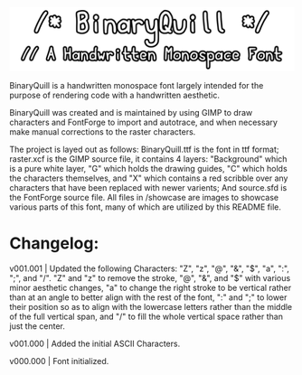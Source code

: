 ![Binary Quill](./assets/banner.png)

BinaryQuill is a handwritten monospace font largely intended for the purpose of rendering code with a handwritten aesthetic.

BinaryQuill was created and is maintained by using GIMP to draw characters and FontForge to import and autotrace, and when necessary make manual corrections to the raster characters.

The project is layed out as follows: BinaryQuill.ttf is the font in ttf format; raster.xcf is the GIMP source file, it contains 4 layers: "Background" which is a pure white layer, "G" which holds the drawing guides, "C" which holds the characters themselves, and "X" which contains a red scribble over any characters that have been replaced with newer varients; And source.sfd is the FontForge source file. All files in /showcase are images to showcase various parts of this font, many of which are utilized by this README file.

# Changelog:

v001.001 | Updated the following Characters: "Z", "z", "@", "&", "$", "a", ":", ";", and "/". "Z" and "z" to remove the stroke, "@", "&", and "$" with various minor aesthetic changes, "a" to change the right stroke to be vertical rather than at an angle to better align with the rest of the font, ":" and ";" to lower their position so as to align with the lowercase letters rather than the middle of the full vertical span, and "/" to fill the whole vertical space rather than just the center.

v001.000 | Added the initial ASCII Characters.

v000.000 | Font initialized.